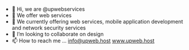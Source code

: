 - 👋 Hi, we are @upwebservices
- 👀 We offer web services
- 🌱 We currently offering web services, mobile application development and network security services
- 💞️ I’m looking to collaborate on design
- 📫 How to reach me ... info@upweb.host www.upweb.host 

<!---
upwebservices/upwebservices is a ✨ special ✨ repository because its `README.md` (this file) appears on your GitHub profile.
You can click the Preview link to take a look at your changes.
--->
